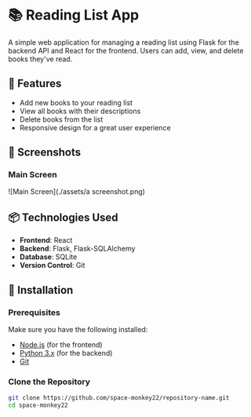 # 📚 Reading List App

A simple web application for managing a reading list using Flask for the backend API and React for the frontend. Users can add, view, and delete books they've read.

## 🚀 Features

- Add new books to your reading list
- View all books with their descriptions
- Delete books from the list
- Responsive design for a great user experience
## 🎨 Screenshots

### Main Screen
![Main Screen](./assets/a screenshot.png)
## 📦 Technologies Used

- **Frontend**: React
- **Backend**: Flask, Flask-SQLAlchemy
- **Database**: SQLite
- **Version Control**: Git


## 🔧 Installation

### Prerequisites

Make sure you have the following installed:

- [Node.js](https://nodejs.org/en/download/) (for the frontend)
- [Python 3.x](https://www.python.org/downloads/) (for the backend)
- [Git](https://git-scm.com/downloads)

### Clone the Repository

```bash
git clone https://github.com/space-monkey22/repository-name.git
cd space-monkey22
